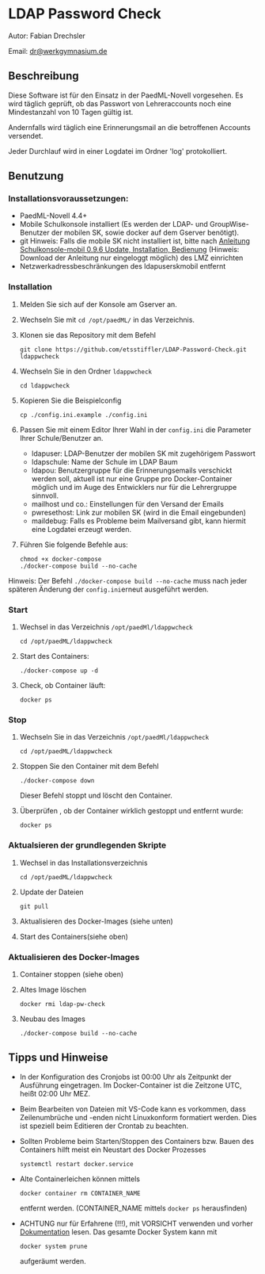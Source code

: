 # LDAP Password Check

Autor: Fabian Drechsler

Email: [dr@werkgymnasium.de](mailto:dr@werkgymnasium.de)

## Beschreibung
Diese Software ist für den Einsatz in der PaedML-Novell vorgesehen.
Es wird täglich geprüft, ob das Passwort von Lehreraccounts noch eine Mindestanzahl von 10 Tagen gültig ist.

Andernfalls wird täglich eine Erinnerungsmail an die betroffenen Accounts versendet.

Jeder Durchlauf wird in einer Logdatei im Ordner 'log' protokolliert.

## Benutzung
### Installationsvoraussetzungen:
* PaedML-Novell 4.4+
* Mobile Schulkonsole installiert (Es werden der LDAP- und GroupWise-Benutzer der mobilen SK, sowie docker auf dem Gserver benötigt).
* git
Hinweis: Falls die mobile SK nicht installiert ist, bitte nach [Anleitung Schulkonsole-mobil 0.9.6 Update, Installation, Bedienung](https://www.lmz-bw.de/netzwerkloesung/produkte-paedml/paedml-novell/downloads) (Hinweis: Download der Anleitung nur eingeloggt möglich) des LMZ einrichten 
* Netzwerkadressbeschränkungen des ldapuserskmobil entfernt

### Installation
1. Melden Sie sich auf der Konsole am Gserver an.
1. Wechseln Sie mit `cd /opt/paedML/` in das Verzeichnis.
1. Klonen sie das Repository mit dem Befehl

    `git clone https://github.com/etsstiffler/LDAP-Password-Check.git ldappwcheck`

1. Wechseln Sie in den Ordner `ldappwcheck`

    `cd ldappwcheck`

1. Kopieren Sie die Beispielconfig

    `cp ./config.ini.example ./config.ini`

1. Passen Sie mit einem Editor Ihrer Wahl in der `config.ini` die Parameter Ihrer Schule/Benutzer an.
    * ldapuser: LDAP-Benutzer der mobilen SK mit zugehörigem Passwort
    * ldapschule: Name der Schule im LDAP Baum
    * ldapou: Benutzergruppe für die Erinnerungsemails verschickt werden soll, aktuell ist nur eine Gruppe pro Docker-Container möglich und im Auge des Entwicklers nur für die Lehrergruppe sinnvoll.
    * mailhost und co.: Einstellungen für den Versand der Emails
    * pwresethost: Link zur mobilen SK (wird in die Email eingebunden)
    * maildebug: Falls es Probleme beim Mailversand gibt, kann hiermit eine Logdatei erzeugt werden.

1. Führen Sie folgende Befehle aus:
    ```
    chmod +x docker-compose
    ./docker-compose build --no-cache
    
Hinweis: Der Befehl `./docker-compose build --no-cache` muss nach jeder späteren Änderung der `config.ini`erneut ausgeführt werden.

### Start
1. Wechsel in das Verzeichnis `/opt/paedMl/ldappwcheck`

    `cd /opt/paedML/ldappwcheck`

1. Start des Containers:

    `./docker-compose up -d`

1. Check, ob Container läuft:

    `docker ps`


### Stop 
1. Wechseln Sie in das Verzeichnis `/opt/paedMl/ldappwcheck `

    `cd /opt/paedML/ldappwcheck`

1. Stoppen Sie den Container mit dem Befehl

    `./docker-compose down`

    Dieser Befehl stoppt und löscht den Container. 
1. Überprüfen , ob der Container wirklich gestoppt und entfernt wurde:

    `docker ps`

### Aktualsieren der grundlegenden Skripte
1. Wechsel in das Installationsverzeichnis

    `cd /opt/paedML/ldappwcheck`
1. Update der Dateien

    `git pull`
1. Aktualisieren des Docker-Images (siehe unten)
1. Start des Containers(siehe oben)
    
### Aktualisieren des Docker-Images
1. Container stoppen (siehe oben)
1. Altes Image löschen

    `docker rmi ldap-pw-check`

1. Neubau des Images 

    `./docker-compose build --no-cache`


## Tipps und Hinweise
- In der Konfiguration des Cronjobs ist 00:00 Uhr als Zeitpunkt der Ausführung eingetragen. Im Docker-Container ist die Zeitzone UTC, heißt 02:00 Uhr MEZ.
- Beim Bearbeiten von Dateien mit VS-Code kann es vorkommen, dass Zeilenumbrüche und -enden nicht Linuxkonform formatiert werden. Dies ist speziell beim Editieren der Crontab zu beachten.
- Sollten Probleme beim Starten/Stoppen des Containers bzw. Bauen des Containers hilft meist ein Neustart des Docker Prozesses

    `systemctl restart docker.service`

- Alte Containerleichen können mittels 

    `docker container rm CONTAINER_NAME`

  entfernt werden. (CONTAINER_NAME mittels `docker ps` herausfinden)

- ACHTUNG nur für Erfahrene (!!!), mit VORSICHT verwenden und vorher [Dokumentation](https://docs.docker.com/reference/cli/docker/system/prune/) lesen. Das gesamte Docker System kann mit 

    `docker system prune`

    aufgeräumt werden.